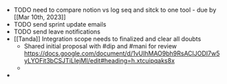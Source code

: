 - TODO  need to compare notion vs log seq and sitck to one tool - due by [[Mar 10th, 2023]]
- TODO  send sprint update emails
- TODO send leave notifications
- [[Tanda]] Integration scope needs to finalized and clear all doubts
	- Shared initial proposal with #dip and #mani for review https://docs.google.com/document/d/1vUIhMAO9bh9RsAClJODI7w5yLYOFit3bCSJTiLIejMI/edit#heading=h.xtcuipqaks8x
	-
-